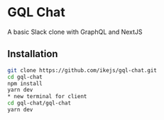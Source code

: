 # GQL Chat

A basic Slack clone with GraphQL and NextJS

## Installation


```bash
git clone https://github.com/ikejs/gql-chat.git
cd gql-chat
npm install
yarn dev
* new terminal for client
cd gql-chat/gql-chat
yarn dev
```
